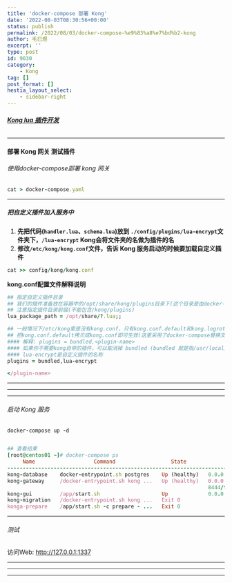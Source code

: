 ```yaml
---
title: 'docker-compose 部署 Kong'
date: '2022-08-03T08:30:56+00:00'
status: publish
permalink: /2022/08/03/docker-compose-%e9%83%a8%e7%bd%b2-kong
author: 毛巳煜
excerpt: ''
type: post
id: 9030
category:
    - Kong
tag: []
post_format: []
hestia_layout_select:
    - sidebar-right
---
```

###### **[Kong lua 插件开发](http://www.dev-share.top/2022/08/08/kong-lua-%e6%8f%92%e4%bb%b6%e5%bc%80%e5%8f%91/ "Kong lua 插件开发")**

- - - - - -

#### 部署 Kong 网关 测试插件

###### 使用docker-compose部署 kong 网关

```ruby
cat > docker-compose.yaml 
```

- - - - - -

##### 把自定义插件加入服务中

1. **先把代码(`handler.lua`、`schema.lua`)放到 `./config/plugins/lua-encrypt`文件夹下，`/lua-encrypt` Kong会将文件夹的名做为插件的名**
2. **修改`/etc/kong/kong.conf`文件，告诉 Kong 服务启动的时候要加载自定义插件**

```ruby
cat >> config/kong/kong.conf 
```

**kong.conf配置文件解释说明**

```ruby
## 指定自定义插件目录
## 我们的插件准备放在容器中的/opt/share/kong/plugins目录下(这个目录是由docker-compose启动容器时自动创建的)
## 注意指定插件目录前缀(不能包含/kong/plugins)
lua_package_path = /opt/share/?.lua;;

## 一般情况下/etc/kong里是没有kong.conf，只有kong.conf.default和kong.logrotate
## 把kong.conf.default拷贝成kong.conf即可生效(这里采用了docker-compose替换文件的方式来做)
#### 解释: plugins = bundled,<plugin-name>
#### 如果你不需要kong自带的插件，可以取消掉 bundled (bundled 就是指/usr/local/share/lua/5.1/kong/plugins目录中的默认插件是否使用)
#### lua-encrypt是自定义插件的名称
plugins = bundled,lua-encrypt

</plugin-name>
```

- - - - - -

- - - - - -

- - - - - -

###### 启动 Kong 服务

```ruby
docker-compose up -d


## 查看结果
[root@centos01 ~]# docker-compose ps
     Name                   Command                  State                                                                   Ports
----------------------------------------------------------------------------------------------------------------------------------------------------------------------------------------------
kong-database    docker-entrypoint.sh postgres    Up (healthy)   0.0.0.0:5432->5432/tcp,:::5432->5432/tcp
kong-gateway     /docker-entrypoint.sh kong ...   Up (healthy)   0.0.0.0:8000->8000/tcp,:::8000->8000/tcp, 0.0.0.0:8001->8001/tcp,:::8001->8001/tcp, 0.0.0.0:8443->8443/tcp,:::8443->8443/tcp,
                                                                 8444/tcp
kong-gui         /app/start.sh                    Up             0.0.0.0:1337->1337/tcp,:::1337->1337/tcp
kong-migration   /docker-entrypoint.sh kong ...   Exit 0
konga-prepare    /app/start.sh -c prepare - ...   Exit 0


```

- - - - - -

###### 测试

访问Web: http://127.0.0.1:1337

- - - - - -

- - - - - -

- - - - - -
